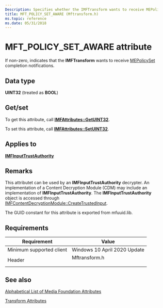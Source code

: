 ```yaml
---
Description: Specifies whether the IMFTransform wants to receive MEPolicySet completion notifications.
title: MFT_POLICY_SET_AWARE (Mftransform.h)
ms.topic: reference
ms.date: 05/31/2018
---
```


# MFT\_POLICY\_SET\_AWARE attribute

If non-zero, indicates that the **IMFTransform** wants to receive [MEPolicySet](./mepolicyset.md) completion notifications.

## Data type

**UINT32** (treated as **BOOL**)

## Get/set

To get this attribute, call [**IMFAttributes::GetUINT32**](/windows/win32/api/mfobjects/nf-mfobjects-imfattributes-getuint32).

To set this attribute, call [**IMFAttributes::SetUINT32**](/windows/win32/api/mfobjects/nf-mfobjects-imfattributes-setuint32).

## Applies to

[**IMFInputTrustAuthority**](/windows/win32/api/mfidl/nn-mfidl-imfinputtrustauthority)

## Remarks

This attributet can be used by an **IMFInputTrustAuthority** decrypter. An implementation of a Content Decryption Module (CDM) may include an implementation of 
**IMFInputTrustAuthority**. The **IMFInputTrustAuthority** object is accessed through [IMFContentDecryptionModule::CreateTrustedInput](/windows/win32/api/mfcontentdecryptionmodule/nf-mfcontentdecryptionmodule-imfcontentdecryptionmodule-createtrustedinput).


The GUID constant for this attribute is exported from mfuuid.lib.

## Requirements



| Requirement | Value |
|-------------------------------------|------------------------------------------------------------------------------------------|
| Minimum supported client<br/> | Windows 10 April 2020 Update   <br/>                                        |
| Header<br/>                   | <dl> <dt>Mftransform.h</dt> </dl> |



## See also

<dl> <dt>

[Alphabetical List of Media Foundation Attributes](alphabetical-list-of-media-foundation-attributes.md)
</dt>  <dt>

[Transform Attributes](transform-attributes.md)
</dt> </dl>

 

 
